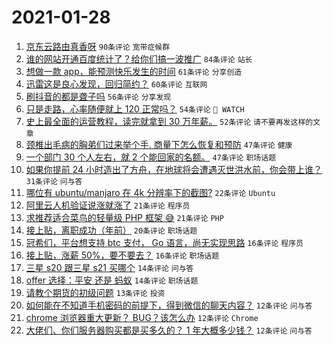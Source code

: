 # 2021-01-28

1. [京东云路由真香呀](https://www.v2ex.com/t/749121) `90条评论` `宽带症候群`
1. [谁的网站开通百度统计了？给你们搞一波推广](https://www.v2ex.com/t/749107) `84条评论` `站长`
1. [想做一款 app，能预测快乐发生的时间](https://www.v2ex.com/t/749161) `61条评论` `分享创造`
1. [迅雷这是良心发现，回归简约？](https://www.v2ex.com/t/749096) `60条评论` `互联网`
1. [刷抖音的都是聋子吗](https://www.v2ex.com/t/749097) `56条评论` `分享发现`
1. [只是走路，心率随便就上 120 正常吗？](https://www.v2ex.com/t/749190) `54条评论` ` WATCH`
1. [史上最全面的运营教程，读完就拿到 30 万年薪。](https://www.v2ex.com/t/749163) `52条评论` `请不要再发这样的文章`
1. [颈椎出毛病的胸弟们过来举个手. 商量下怎么恢复和预防](https://www.v2ex.com/t/749108) `47条评论` `健康`
1. [一个部门 30 个人左右，就 2 个能回家的名额。](https://www.v2ex.com/t/749131) `47条评论` `职场话题`
1. [如果你提前 24 小时造出了方舟，在地球将会遭遇灭世洪水前，你会带上谁？](https://www.v2ex.com/t/749093) `31条评论` `问与答`
1. [哪位有 ubuntu/manjaro 在 4k 分辨率下的截图?](https://www.v2ex.com/t/749254) `22条评论` `Ubuntu`
1. [阿里云人机验证说涨就涨了](https://www.v2ex.com/t/749263) `21条评论` `程序员`
1. [求推荐适合菜鸟的轻量级 PHP 框架 😅](https://www.v2ex.com/t/749247) `21条评论` `PHP`
1. [接上贴，离职成功（年前）](https://www.v2ex.com/t/749094) `20条评论` `职场话题`
1. [冠希们，平台想支持 btc 支付， Go 语言，尚无实现思路](https://www.v2ex.com/t/749221) `16条评论` `程序员`
1. [接上贴，涨薪 50%，要不要去？](https://www.v2ex.com/t/749109) `16条评论` `职场话题`
1. [三星 s20 跟三星 s21 买哪个](https://www.v2ex.com/t/749116) `14条评论` `问与答`
1. [offer 选择：平安 还是 蚂蚁](https://www.v2ex.com/t/749114) `14条评论` `职场话题`
1. [请教个期货的初级问题](https://www.v2ex.com/t/749136) `13条评论` `投资`
1. [如何能在不知道手机密码的前提下，得到微信的聊天内容？](https://www.v2ex.com/t/749264) `12条评论` `问与答`
1. [chrome 浏览器重大更新？ BUG？该怎么办](https://www.v2ex.com/t/749248) `12条评论` `Chrome`
1. [大佬们、你们服务器购买都是买多久的？ 1 年大概多少钱？](https://www.v2ex.com/t/749239) `12条评论` `问与答`
